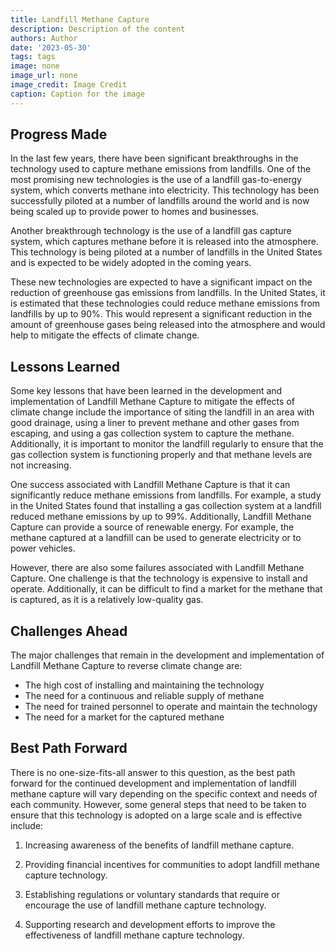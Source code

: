 ```yaml
---
title: Landfill Methane Capture
description: Description of the content
authors: Author
date: '2023-05-30'
tags: tags
image: none
image_url: none
image_credit: Image Credit
caption: Caption for the image
---
```


## Progress Made

In the last few years, there have been significant breakthroughs in the technology used to capture methane emissions from landfills. One of the most promising new technologies is the use of a landfill gas-to-energy system, which converts methane into electricity. This technology has been successfully piloted at a number of landfills around the world and is now being scaled up to provide power to homes and businesses.

Another breakthrough technology is the use of a landfill gas capture system, which captures methane before it is released into the atmosphere. This technology is being piloted at a number of landfills in the United States and is expected to be widely adopted in the coming years.

These new technologies are expected to have a significant impact on the reduction of greenhouse gas emissions from landfills. In the United States, it is estimated that these technologies could reduce methane emissions from landfills by up to 90%. This would represent a significant reduction in the amount of greenhouse gases being released into the atmosphere and would help to mitigate the effects of climate change.

## Lessons Learned

Some key lessons that have been learned in the development and implementation of Landfill Methane Capture to mitigate the effects of climate change include the importance of siting the landfill in an area with good drainage, using a liner to prevent methane and other gases from escaping, and using a gas collection system to capture the methane. Additionally, it is important to monitor the landfill regularly to ensure that the gas collection system is functioning properly and that methane levels are not increasing.

One success associated with Landfill Methane Capture is that it can significantly reduce methane emissions from landfills. For example, a study in the United States found that installing a gas collection system at a landfill reduced methane emissions by up to 99%. Additionally, Landfill Methane Capture can provide a source of renewable energy. For example, the methane captured at a landfill can be used to generate electricity or to power vehicles.

However, there are also some failures associated with Landfill Methane Capture. One challenge is that the technology is expensive to install and operate. Additionally, it can be difficult to find a market for the methane that is captured, as it is a relatively low-quality gas.

## Challenges Ahead

The major challenges that remain in the development and implementation of Landfill Methane Capture to reverse climate change are:

- The high cost of installing and maintaining the technology
- The need for a continuous and reliable supply of methane
- The need for trained personnel to operate and maintain the technology
- The need for a market for the captured methane

## Best Path Forward

There is no one-size-fits-all answer to this question, as the best path forward for the continued development and implementation of landfill methane capture will vary depending on the specific context and needs of each community. However, some general steps that need to be taken to ensure that this technology is adopted on a large scale and is effective include:

1. Increasing awareness of the benefits of landfill methane capture.

2. Providing financial incentives for communities to adopt landfill methane capture technology.

3. Establishing regulations or voluntary standards that require or encourage the use of landfill methane capture technology.

4. Supporting research and development efforts to improve the effectiveness of landfill methane capture technology.

